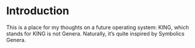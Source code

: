 

# Introduction

This is a place for my thoughts on a future operating system: KING, which stands for KING is not Genera. Naturally, it&rsquo;s quite inspired by Symbolics Genera.

